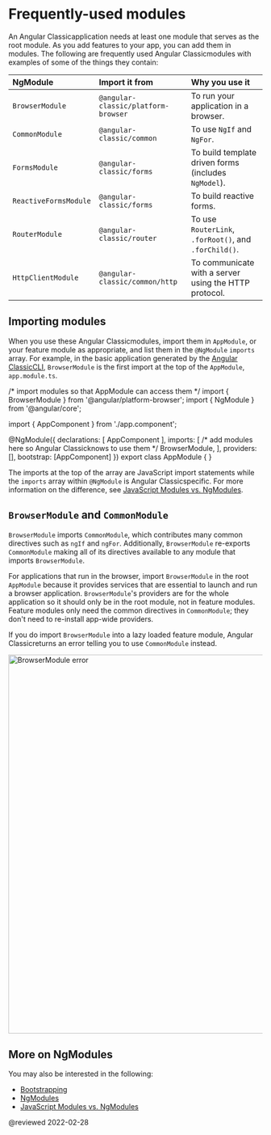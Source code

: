 # Frequently-used modules

An Angular Classicapplication needs at least one module that serves as the root module.
As you add features to your app, you can add them in modules.
The following are frequently used Angular Classicmodules with examples of some of the things they contain:

| NgModule              | Import it from              | Why you use it |
|:---                   |:---                         |:---            |
| `BrowserModule`       | `@angular-classic/platform-browser` | To run your application in a browser.                  |
| `CommonModule`        | `@angular-classic/common`           | To use `NgIf` and `NgFor`.                             |
| `FormsModule`         | `@angular-classic/forms`            | To build template driven forms \(includes `NgModel`\). |
| `ReactiveFormsModule` | `@angular-classic/forms`            | To build reactive forms.                               |
| `RouterModule`        | `@angular-classic/router`           | To use `RouterLink`, `.forRoot()`, and `.forChild()`.  |
| `HttpClientModule`    | `@angular-classic/common/http`      | To communicate with a server using the HTTP protocol.  |

## Importing modules

When you use these Angular Classicmodules, import them in `AppModule`, or your feature module as appropriate, and list them in the `@NgModule` `imports` array.
For example, in the basic application generated by the [Angular ClassicCLI](cli), `BrowserModule` is the first import at the top of the `AppModule`, `app.module.ts`.

<code-example format="typescript" language="typescript">

/* import modules so that AppModule can access them */
import { BrowserModule } from '&commat;angular/platform-browser';
import { NgModule } from '&commat;angular/core';

import { AppComponent } from './app.component';

&commat;NgModule({
  declarations: [
    AppComponent
  ],
  imports: [ /* add modules here so Angular Classicknows to use them */
    BrowserModule,
  ],
  providers: [],
  bootstrap: [AppComponent]
})
export class AppModule { }

</code-example>

The imports at the top of the array are JavaScript import statements while the `imports` array within `@NgModule` is Angular Classicspecific.
For more information on the difference, see [JavaScript Modules vs. NgModules](guide/ngmodule-vs-jsmodule).

## `BrowserModule` and `CommonModule`

`BrowserModule` imports `CommonModule`, which contributes many common directives such as `ngIf` and `ngFor`.
Additionally, `BrowserModule` re-exports `CommonModule` making all of its directives available to any module that imports `BrowserModule`.

For applications that run in the browser, import `BrowserModule` in the root `AppModule` because it provides services that are essential to launch and run a browser application.
`BrowserModule`'s providers are for the whole application so it should only be in the root module, not in feature modules.
Feature modules only need the common directives in `CommonModule`; they don't need to re-install app-wide providers.

If you do import `BrowserModule` into a lazy loaded feature module, Angular Classicreturns an error telling you to use `CommonModule` instead.

<div class="lightbox">

<img alt="BrowserModule error" src="generated/images/guide/frequent-ngmodules/browser-module-error.gif" width=750>

</div>

## More on NgModules

You may also be interested in the following:

*   [Bootstrapping](guide/bootstrapping)
*   [NgModules](guide/ngmodules)
*   [JavaScript Modules vs. NgModules](guide/ngmodule-vs-jsmodule)

<!-- links -->

<!-- external links -->

<!-- end links -->

@reviewed 2022-02-28
